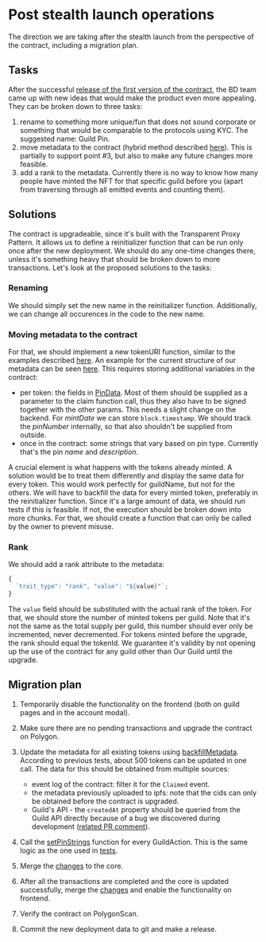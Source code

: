 # Post stealth launch operations

The direction we are taking after the stealth launch from the perspective of the contract, including a migration plan.

## Tasks

After the successful [release of the first version of the contract](https://github.com/agoraxyz/guild-pin-contract/releases/tag/v1.0.0), the BD team came up with new ideas that would make the product even more appealing. They can be broken down to three tasks:

1. rename to something more unique/fun that does not sound corporate or something that would be comparable to the protocols using KYC. The suggested name: Guild Pin.
2. move metadata to the contract (hybrid method described [here](metadata-storage#hybrid-metadata-in-the-contract-image-on-ipfs)). This is partially to support point #3, but also to make any future changes more feasible.
3. add a rank to the metadata. Currently there is no way to know how many people have minted the NFT for that specific guild before you (apart from traversing through all emitted events and counting them).

## Solutions

The contract is upgradeable, since it's built with the Transparent Proxy Pattern. It allows us to define a reinitializer function that can be run only once after the new deployment. We should do any one-time changes there, unless it's something heavy that should be broken down to more transactions. Let's look at the proposed solutions to the tasks:

### Renaming

We should simply set the new name in the reinitializer function. Additionally, we can change all occurences in the code to the new name.

### Moving metadata to the contract

For that, we should implement a new tokenURI function, similar to the examples described [here](metadata-storage#metadata-in-the-contract). An example for the current structure of our metadata can be seen [here](https://guild-xyz.mypinata.cloud/ipfs/QmPp7xsza4BWAcD2x7DVP8iBABXvJc6t5mVKtwhpYWsddZ). This requires storing additional variables in the contract:

- per token: the fields in [PinData](contracts/interfaces/IGuildPin.md#pindata). Most of them should be supplied as a parameter to the claim function call, thus they also have to be signed together with the other params. This needs a slight change on the backend. For _mintDate_ we can store `block.timestamp`. We should track the _pinNumber_ internally, so that also shouldn't be supplied from outside.
- once in the contract: some strings that vary based on pin type. Currently that's the pin _name_ and _description_.

A crucial element is what happens with the tokens already minted. A solution would be to treat them differently and display the same data for every token. This would work perfectly for guildName, but not for the others. We will have to backfill the data for every minted token, preferably in the reinitializer function. Since it's a large amount of data, we should run tests if this is feasible. If not, the execution should be broken down into more chunks. For that, we should create a function that can only be called by the owner to prevent misuse.

### Rank

We should add a rank attribute to the metadata:

```ts
{
  `trait_type": "rank", "value": "${value}"`;
}
```

The `value` field should be substituted with the actual rank of the token. For that, we should store the number of minted tokens per guild. Note that it's not the same as the total supply per guild, this number should ever only be incremented, never decremented.
For tokens minted before the upgrade, the rank should equal the tokenId. We guarantee it's validity by not opening up the use of the contract for any guild other than Our Guild until the upgrade.

## Migration plan

1. Temporarily disable the functionality on the frontend (both on guild pages and in the account modal).
2. Make sure there are no pending transactions and upgrade the contract on Polygon.
3. Update the metadata for all existing tokens using [backfillMetadata](contracts/interfaces/IGuildPin.md#backfillmetadata). According to previous tests, about 500 tokens can be updated in one call. The data for this should be obtained from multiple sources:

   - event log of the contract: filter it for the `Claimed` event.
   - the metadata previously uploaded to ipfs: note that the cids can only be obtained before the contract is upgraded.
   - Guild's API - the `createdAt` property should be queried from the Guild API directly because of a bug we discovered during development ([related PR comment](https://github.com/agoraxyz/guild-backend/pull/854#discussion_r1195202759)).

4. Call the [setPinStrings](contracts/interfaces/IGuildPin.md#setpinstrings) function for every GuildAction. This is the same logic as the one used in [tests](../test/GuildPin.spec.ts).
5. Merge the [changes](https://github.com/agoraxyz/guild-backend/pull/854) to the core.
6. After all the transactions are completed and the core is updated successfully, merge the [changes](https://github.com/agoraxyz/guild.xyz/pull/794) and enable the functionality on frontend.
7. Verify the contract on PolygonScan.
8. Commit the new deployment data to git and make a release.
